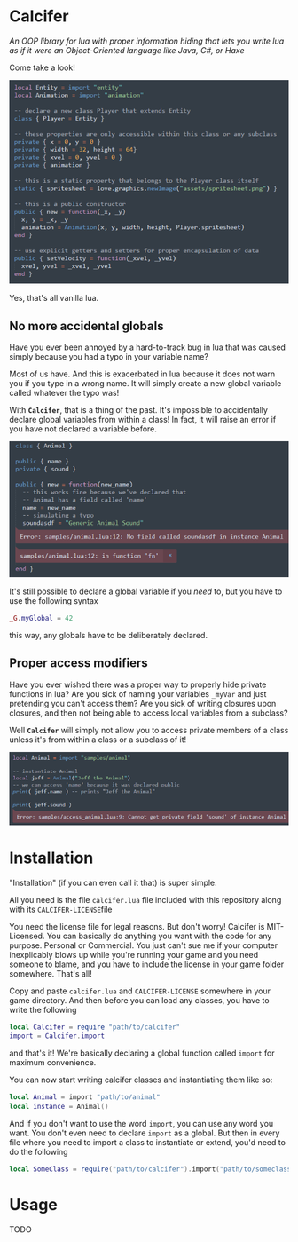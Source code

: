 # Calcifer

*An OOP library for lua with proper information hiding that lets you write lua as if it were an Object-Oriented language like Java, C#, or Haxe*

Come take a look!

![](assets\playersample.png)

Yes, that's all vanilla lua. 

## No more accidental globals

Have you ever been annoyed by a hard-to-track bug in lua that was caused simply because you had a typo in your variable name?

Most of us have. And this is exacerbated in lua because it does not warn you if you type in a wrong name. It will simply create a new global variable called whatever the typo was!

With **`Calcifer`**, that is a thing of the past. It's impossible to accidentally declare global variables from within a class! In fact, it will raise an error if you have not declared a variable before.

![](assets\sample_animal_error.png)

It's still possible to declare a global variable if you *need* to, but you have to use the following syntax

```lua
_G.myGlobal = 42
```

this way, any globals have to be deliberately declared.

## Proper access modifiers

Have you ever wished there was a proper way to properly hide private functions in lua? Are you sick of naming your variables `_myVar` and just pretending you can't access them? Are you sick of writing closures upon closures, and then not being able to access local variables from a subclass?

Well **`Calcifer`** will simply not allow you to access private members of a class unless it's from within a class or a subclass of it!

![](assets/animal_access_private.png)

# Installation

"Installation" (if you can even call it that) is super simple.

All you need is the file `calcifer.lua` file included with this repository along with its `CALCIFER-LICENSE`file 

You need the license file for legal reasons. But don't worry! Calcifer is MIT-Licensed. You can basically do anything you want with the code for any purpose. Personal or Commercial. You just can't sue me if your computer inexplicably blows up while you're running your game and you need someone to blame, and you have to include the license in your game folder somewhere. That's all!

Copy and paste `calcifer.lua` and `CALCIFER-LICENSE` somewhere in your game directory. And then before you can load any classes, you have to write the following

```lua
local Calcifer = require "path/to/calcifer"
import = Calcifer.import
```

and that's it! We're basically declaring a global function called `import` for maximum convenience. 

You can now start writing calcifer classes and instantiating them like so:

```lua
local Animal = import "path/to/animal"
local instance = Animal()
```

And if you don't want to use the word `import`, you can use any word you want. You don't even need to declare `import` as a global. But then in every file where you need to import a class to instantiate or extend, you'd need to do the following

```lua
local SomeClass = require("path/to/calcifer").import("path/to/someclass")
```

# Usage

TODO